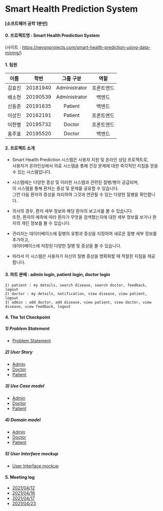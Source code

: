 # Smart Health Prediction System
#### [소프트웨어 공학 1분반]
#### 0. 프로젝트명 : Smart Health Prediction System  
(사이트 : https://nevonprojects.com/smart-health-prediction-using-data-mining/)

#### 1. 팀원

|이름|학번|그룹 구분|역할|
|---|---|:---:|:---:|
|김효진|20181940|Administrator|프론트엔드|
|배소현|20190539|Administrator|백엔드|
|신동준|20191635|Patient|백엔드|
|이상진|20162191|Patient|프론트엔드|
|이한별|20195732|Doctor|프론트엔드|
|홍주표|20195520|Doctor|백엔드|


#### 2. 프로젝트 소개

- Smart Health Prediction 시스템은 사용자 지원 및 온라인 상담 프로젝트로,  
사용자가 온라인상에서 의료 시스템을 통해 건강 문제에 대한 즉각적인 지침을 얻을 수 있는 시스템입니다.   


- 시스템에는 다양한 증상 및 이러한 시스템과 관련된 질병/병이 공급되며,  
이 시스템을 통해 환자는 증상 및 문제를 공유할 수 있습니다.  
그런 다음 환자의 증상을 처리하여 그것과 연관될 수 있는 다양한 질병을 확인합니다.  

 
- 의사의 경우, 환자 세부 정보와 해당 환자의 보고서를 볼 수 있습니다.  
또한, 환자의 예측에 따라 환자가 무엇을 검색했는지에 대한 세부 정보를 보거나 환자의 개인 정보를 볼 수 있습니다.  


- 관리자는 데이터베이스에 질병의 유형과 증상을 지정하여 새로운 질병 세부 정보를 추가하고,  
데이터베이스에 저장된 다양한 질병 및 증상을 볼 수 있습니다.  


- 따라서 이 시스템은 사용자가 자신의 질병 증상을 명확화할 때 적절한 지침을 제공합니다. 


#### 3. 파트 분배 : admin login, patient login, doctor login
```
1) patient : my details, search disease, search doctor, feedback, logout
2) doctor : my details, notification, view disease, view patient, logout
3) admin : add doctor, add disease, view patient, view doctor, view disease, view feedback, logout
```


#### 4. The 1st Checkpoint
##### 1) Problem Statement
- [Problem Statement](./ProblemStatement.docx)
##### 2) User Story  
- [Admin](admin/01.%20User%20Story/UserStory.md)  
- [Doctor](doctor/01.%20User%20Story/UserStory.md)  
- [Patient](patient/01.%20User%20Story/UserStory.md) 
##### 3) Use Case model
- [Admin](admin/02.%20Use%20Case%20%26%20Domain%20Model)  
- [Doctor](doctor/02.%20Use%20Case%20%26%20Domain%20Model)  
- [Patient](patient/02.%20Use%20Case%20%26%20Domain%20Model)  
##### 4) Domain model
- [Admin](admin/03.%20Domain%20Model%20Diagram)  
- [Doctor](doctor/03.%20Domain%20Model%20Diagram)  
- [Patient](patient/03.%20Domain%20Model%20Diagram)  
##### 5) User Interface mockup  
- [User Interface mockup](./)

  
#### 5. Meeting log
- [2021/04/12](meeting%20log/210412.md)
- [2021/04/16](meeting%20log/210416.md)
- [2021/04/17](meeting%20log/210417.md)
- [2021/04/23](meeting%20log/210423.md)
